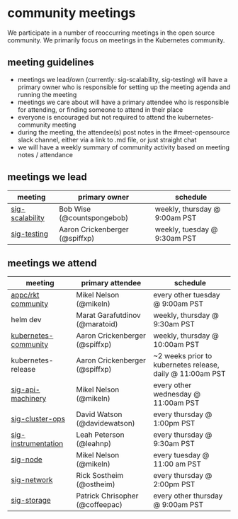 # community meetings

We participate in a number of reoccurring meetings in the open source community.  We primarily focus on meetings in the Kubernetes community.

## meeting guidelines

- meetings we lead/own (currently: sig-scalability, sig-testing) will have a primary owner who is responsible for setting up the meeting agenda and running the meeting
- meetings we care about will have a primary attendee who is responsible for attending, or finding someone to attend in their place
- everyone is encouraged but not required to attend the kubernetes-community meeting
- during the meeting, the attendee(s) post notes in the #meet-opensource slack channel, either via a link to .md file, or just straight chat
- we will have a weekly summary of community activity based on meeting notes / attendance

## meetings we lead

| meeting | primary owner | schedule |
| --- | --- | --- |
| [sig-scalability](https://github.com/kubernetes/community/tree/master/sig-scalability) | Bob Wise (@countspongebob) | weekly, thursday @ 9:00am PST |
| [sig-testing](https://github.com/kubernetes/community/tree/master/sig-testing) | Aaron Crickenberger (@spiffxp) | weekly, tuesday @ 9:30am PST |

## meetings we attend

| meeting | primary attendee | schedule |
| --- | --- | --- |
| [appc/rkt community](https://goo.gl/rJ6kRy) | Mikel Nelson (@mikeln) | every other tuesday @ 9:00am PST |
| helm dev | Marat Garafutdinov (@maratoid) | weekly, thursday @ 9:30am PST |
| [kubernetes-community](https://github.com/kubernetes/community/tree/master/community) | Aaron Crickenberger (@spiffxp) | weekly, thursday @ 10:00am PST |
| kubernetes-release | Aaron Crickenberger (@spiffxp) | ~2 weeks prior to kubernetes release, daily @ 11:00am PST | 
| [sig-api-machinery](https://github.com/kubernetes/community/tree/master/sig-api-machinery) | Mikel Nelson (@mikeln) | every other wednesday @ 11:00am PST |
| [sig-cluster-ops](https://github.com/kubernetes/community/tree/master/sig-cluster-ops) | David Watson (@davidewatson) | every thursday @ 1:00pm PST |
| [sig-instrumentation](https://github.com/kubernetes/community/tree/master/sig-cluster-ops) | Leah Peterson (@leahnp) | every thursday @ 9:30am PST |
| [sig-node](https://github.com/kubernetes/community/tree/master/sig-node) | Mikel Nelson (@mikeln) | every tuesday @ 11:00 am PST |
| [sig-network](https://github.com/kubernetes/community/tree/master/sig-network) | Rick Sostheim (@ostheim) | every thursday @ 2:00pm PST |
| [sig-storage](https://github.com/kubernetes/community/tree/master/sig-storage) | Patrick Chrisopher (@coffeepac) | every other thursday @ 9:00am PST |

